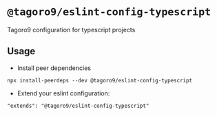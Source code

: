 # `@tagoro9/eslint-config-typescript`

Tagoro9 configuration for typescript projects

## Usage

- Install peer dependencies

```
npx install-peerdeps --dev @tagoro9/eslint-config-typescript
```

- Extend your eslint configuration:

```
"extends": "@tagoro9/eslint-config-typescript"
```
